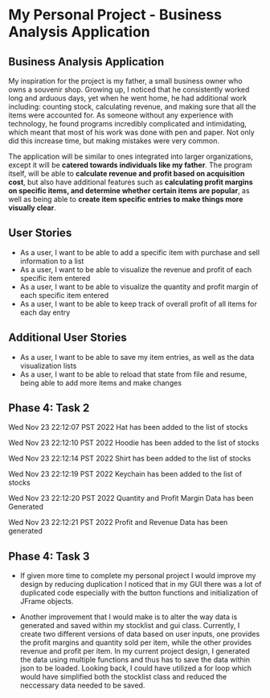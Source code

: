 # My Personal Project - Business Analysis Application

## Business Analysis Application

My inspiration for the project is my father, a small business owner who owns a souvenir shop. Growing up, I noticed that he consistently worked long and arduous days, yet when he went home, he had additional work including: counting stock, calculating revenue, and making sure that all the items were accounted for. As someone without any experience with technology, he found programs incredibly complicated and intimidating, which meant that most of his work was done with pen and paper. Not only did this increase time, but making mistakes were very common.

The application will be similar to ones integrated into larger organizations, except it will be **catered towards individuals like my father**. The program itself, will be able to **calculate revenue and profit based on acquisition cost**, but also have additional features such as **calculating profit margins on specific items, and determine whether certain items are popular**, as well as being able to **create item specific entries to make things more visually clear**.



## User Stories
- As a user, I want to be able to add a specific item with purchase and sell information to a list
- As a user, I want to be able to visualize the revenue and profit of each specific item entered
- As a user, I want to be able to visualize the quantity and profit margin of each specific item entered
- As a user, I want to be able to keep track of overall profit of all items for each day entry

## Additional User Stories
- As a user, I want to be able to save my item entries, as well as the data visualization lists
- As a user, I want to be able to reload that state from file and resume, being able to add more items and make changes
 


## Phase 4: Task 2

Wed Nov 23 22:12:07 PST 2022
Hat has been added to the list of stocks

Wed Nov 23 22:12:10 PST 2022
Hoodie has been added to the list of stocks

Wed Nov 23 22:12:14 PST 2022
Shirt has been added to the list of stocks

Wed Nov 23 22:12:19 PST 2022
Keychain has been added to the list of stocks

Wed Nov 23 22:12:20 PST 2022
Quantity and Profit Margin Data has been Generated

Wed Nov 23 22:12:21 PST 2022
Profit and Revenue Data has been generated

## Phase 4: Task 3

- If given more time to complete my personal project I would improve my design by reducing duplication
I noticed that in my GUI there was a lot of duplicated code especially with the button functions and initialization of
JFrame objects. 


- Another improvement that I would make is to alter the way data is generated and saved within my stocklist and gui 
class. Currently, I create two different versions of data based on user inputs, one provides the profit margins and 
quantity sold per item, while the other provides revenue and profit per item. In my current project design,
I generated the data using multiple functions and thus has to save the data within json to be loaded. Looking back,
I could have utilized a for loop which would have simplified both the stocklist class and reduced the neccessary data 
needed to be saved.





